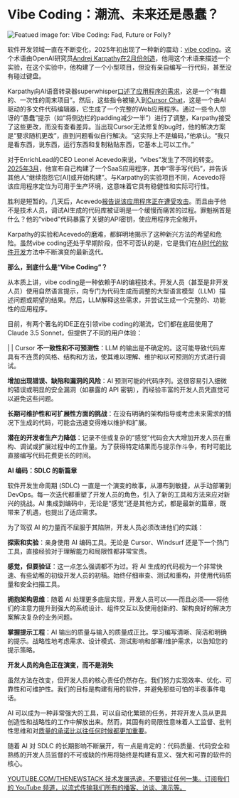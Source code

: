 # Vibe Coding：潮流、未来还是愚蠢？

![Featued image for: Vibe Coding: Fad, Future or Folly?](https://cdn.thenewstack.io/media/2025/06/42897c77-vibes-1024x576.jpg)

软件开发领域一直在不断变化，2025年初出现了一种新的震动：[vibe coding](https://thenewstack.io/vibe-coding-and-you/)。这个术语由OpenAI研究员[Andrej Karpathy在2月份创造](https://x.com/karpathy/status/1886192184808149383?lang=en)，他用这个术语来描述一个实验，在这个实验中，他构建了一个小型项目，但没有亲自编写一行代码，甚至没有碰过键盘。

Karpathy向AI语音转录器superwhisper[口述了应用程序的需求](https://thenewstack.io/vibe-coding-where-everyone-can-speak-computer-programming/)，这是一个“有趣的、一次性的周末项目”。然后，这些指令被输入到[Cursor Chat](https://thenewstack.io/using-cursor-ai-as-part-of-your-development-workflow/)，这是一个由AI驱动的多文件代码编辑器，它生成了一个完整的Web应用程序。通过一些令人惊讶的“愚蠢”提示（如“将侧边栏的padding减少一半”）进行了调整，Karpathy接受了这些更改，而没有查看差异。当出现Cursor无法修复的bug时，他的解决方案是“要求随机更改”，直到问题看似自行解决。“这实际上不是编码，”他承认。“我只是看东西，说东西，运行东西和复制粘贴东西，它基本上可以工作。”

对于EnrichLead的CEO Leonel Acevedo来说，“vibes”发生了不同的转变。[2025年3月](https://x.com/leojr94_/status/1900767509621674109)，他宣布自己构建了一个SaaS应用程序，其中“零手写代码”，并告诉其他人“继续抱怨它[AI]或开始构建”。与Karpathy的实验项目不同，Acevedo将该应用程序定位为可用于生产环境，这意味着它具有稳健性和实际可行性。

胜利是短暂的。几天后，Acevedo[报告说该应用程序正在遭受攻击](https://x.com/leojr94_/status/1901560276488511759)。而且由于他不是技术人员，调试AI生成的代码库被证明是一个缓慢而痛苦的过程。罪魁祸首是什么？他的“vibed”代码暴露了关键的API密钥，使应用程序完全敞开。

Karpathy的实验和Acevedo的磨难，都鲜明地揭示了这种新兴方法的希望和危险。虽然vibe coding还处于早期阶段，但不可否认的是，它是我们在[AI时代的软件开发](https://thenewstack.io/to-vibe-or-not-to-vibe-when-and-where-to-use-vibe-coding/)方法中不断演变的最新迭代。

**那么，到底什么是“Vibe Coding”？**

从本质上讲，vibe coding是一种依赖于AI的编程技术。开发人员（甚至是非开发人员）使用自然语言提示，向专门为代码生成而调整的大型语言模型（LLM）描述问题或期望的结果。然后，LLM解释这些需求，并尝试生成一个完整的、功能性的应用程序。

目前，有两个著名的IDE正在引领vibe coding的潮流，它们都在底层使用了Claude 3.5 Sonnet，但提供了不同的用户体验：

|          | Cursor
**不一致性和不可预测性**：LLM 的输出是不确定的。这可能导致代码库具有不连贯的风格、结构和方法，使其难以理解、维护和以可预测的方式进行调试。

**增加出现错误、缺陷和漏洞的风险**：AI 预测可能的代码序列。这很容易引入细微的错误或明显的安全漏洞（如暴露的 API 密钥），而经验丰富的开发人员凭直觉可以避免这些问题。

**长期可维护性和可扩展性方面的挑战**：在没有明确的架构指导或考虑未来需求的情况下生成的代码，可能会迅速变得难以维护和扩展。

**潜在的开发者生产力降低**：记录不佳或复杂的“感觉”代码会大大增加开发人员在重构、调试或扩展过程中的工作量。为了获得特定结果而与提示作斗争，有时可能比直接编写代码花费更长的时间。

**AI 编码：SDLC 的新篇章**

软件开发生命周期 (SDLC) 一直是一个演变的故事，从瀑布到敏捷，从手动部署到 DevOps。每一次迭代都重塑了开发人员的角色，引入了新的工具和方法来应对新兴的挑战。AI 集成到编码中，无论是“感觉”还是其他方式，都是最新的篇章，既带来了机遇，也提出了适应需求。

为了驾驭 AI 的力量而不屈服于其陷阱，开发人员必须改进他们的实践：

**探索和实验**：亲身使用 AI 编码工具。无论是 Cursor、Windsurf 还是下一个热门工具，直接经验对于理解能力和局限性都非常宝贵。

**感觉，但要验证**：这一点怎么强调都不为过。将 AI 生成的代码视为一个非常快速、有些幼稚的初级开发人员的初稿。始终仔细审查、测试和重构，并使用代码质量和安全扫描工具。

**拥抱架构思维**：随着 AI 处理更多底层实现，开发人员可以——而且必须——将他们的注意力提升到强大的系统设计、组件交互以及使用创新的、架构良好的解决方案解决复杂的业务问题。

**掌握提示工程**：AI 输出的质量与输入的质量成正比。学习编写清晰、简洁和明确的提示。战略性地考虑需求、设计模式、测试影响和部署/维护需求，以告知您的提示策略。

**开发人员的角色正在演变，而不是消失**

虽然方法在改变，但开发人员的核心责任仍然存在。我们努力实现效率、优化、可靠性和可维护性。我们的目标是构建有用的软件，并避免那些可怕的半夜事件电话。

AI 可以成为一种非常强大的工具，可以自动化繁琐的任务，并将开发人员从更具创造性和战略性的工作中解放出来。然而，其固有的局限性意味着人工监督、批判性思维和对[质量的承诺比以往任何时候都更加重要](https://thenewstack.io/code-quality-becomes-even-more-vital-in-the-ai-era/)。

随着 AI 对 SDLC 的长期影响不断展开，有一点是肯定的：代码质量、代码安全和熟练的开发人员监督的不可或缺的作用将始终是构建有意义、强大和可靠的软件的核心。

[
YOUTUBE.COM/THENEWSTACK
技术发展迅速，不要错过任何一集。订阅我们的 YouTube
频道，以流式传输我们所有的播客、访谈、演示等。
](https://youtube.com/thenewstack?sub_confirmation=1)
